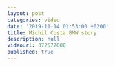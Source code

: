 ```yaml
---
layout: post
categories: video
date: '2019-11-14 01:53:00 +0200'
title: Michil Costa BMW story
description: null
videourl: 372577000
published: true
---
```

